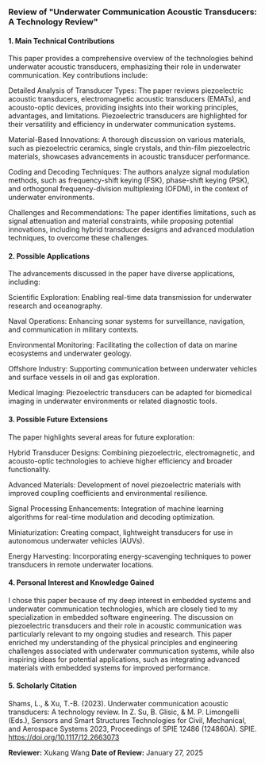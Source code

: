 ### Review of "Underwater Communication Acoustic Transducers: A Technology Review"

#### 1. Main Technical Contributions

This paper provides a comprehensive overview of the technologies behind underwater acoustic transducers, emphasizing their role in underwater communication. Key contributions include:

Detailed Analysis of Transducer Types: The paper reviews piezoelectric acoustic transducers, electromagnetic acoustic transducers (EMATs), and acousto-optic devices, providing insights into their working principles, advantages, and limitations. Piezoelectric transducers are highlighted for their versatility and efficiency in underwater communication systems.

Material-Based Innovations: A thorough discussion on various materials, such as piezoelectric ceramics, single crystals, and thin-film piezoelectric materials, showcases advancements in acoustic transducer performance.

Coding and Decoding Techniques: The authors analyze signal modulation methods, such as frequency-shift keying (FSK), phase-shift keying (PSK), and orthogonal frequency-division multiplexing (OFDM), in the context of underwater environments.

Challenges and Recommendations: The paper identifies limitations, such as signal attenuation and material constraints, while proposing potential innovations, including hybrid transducer designs and advanced modulation techniques, to overcome these challenges.

#### 2. Possible Applications

The advancements discussed in the paper have diverse applications, including:

Scientific Exploration: Enabling real-time data transmission for underwater research and oceanography.

Naval Operations: Enhancing sonar systems for surveillance, navigation, and communication in military contexts.

Environmental Monitoring: Facilitating the collection of data on marine ecosystems and underwater geology.

Offshore Industry: Supporting communication between underwater vehicles and surface vessels in oil and gas exploration.

Medical Imaging: Piezoelectric transducers can be adapted for biomedical imaging in underwater environments or related diagnostic tools.

#### 3. Possible Future Extensions

The paper highlights several areas for future exploration:

Hybrid Transducer Designs: Combining piezoelectric, electromagnetic, and acousto-optic technologies to achieve higher efficiency and broader functionality.

Advanced Materials: Development of novel piezoelectric materials with improved coupling coefficients and environmental resilience.

Signal Processing Enhancements: Integration of machine learning algorithms for real-time modulation and decoding optimization.

Miniaturization: Creating compact, lightweight transducers for use in autonomous underwater vehicles (AUVs).

Energy Harvesting: Incorporating energy-scavenging techniques to power transducers in remote underwater locations.

#### 4. Personal Interest and Knowledge Gained

I chose this paper because of my deep interest in embedded systems and underwater communication technologies, which are closely tied to my specialization in embedded software engineering. The discussion on piezoelectric transducers and their role in acoustic communication was particularly relevant to my ongoing studies and research. This paper enriched my understanding of the physical principles and engineering challenges associated with underwater communication systems, while also inspiring ideas for potential applications, such as integrating advanced materials with embedded systems for improved performance.

#### 5. Scholarly Citation

Shams, L., & Xu, T.-B. (2023). Underwater communication acoustic transducers: A technology review. In Z. Su, B. Glisic, & M. P. Limongelli (Eds.), Sensors and Smart Structures Technologies for Civil, Mechanical, and Aerospace Systems 2023, Proceedings of SPIE 12486 (124860A). SPIE. https://doi.org/10.1117/12.2663073

**Reviewer:** Xukang Wang
**Date of Review:** January 27, 2025